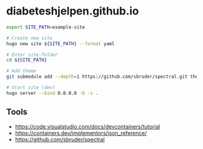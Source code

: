# diabeteshjelpen.github.io

```bash
export SITE_PATH=example-site

# Create new site
hugo new site ${SITE_PATH} --format yaml

# Enter site-folder
cd ${SITE_PATH}

# Add theme
git submodule add --depth=1 https://github.com/sbruder/spectral.git themes/spectral

# Start site (dev)
hugo server --bind 0.0.0.0 -D -s .
```

## Tools

  * https://code.visualstudio.com/docs/devcontainers/tutorial
  * https://containers.dev/implementors/json_reference/
  * https://github.com/sbruder/spectral
